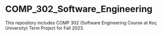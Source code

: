 # COMP_302_Software_Engineering

This repository includes COMP 302 (Software Engineering Course at Koç University) Term Project for Fall 2023.
